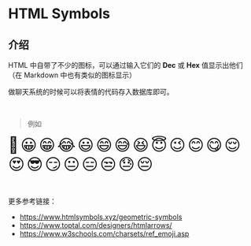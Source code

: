 # HTML Symbols

## 介绍

HTML 中自带了不少的图标，可以通过输入它们的 **Dec** 或 **Hex** 值显示出他们（在 Markdown 中也有类似的图标显示）

做聊天系统的时候可以将表情的代码存入数据库即可。

<br />

> 例如

<span style='font-size: 2rem'>&#128079;</span>
<span style='font-size: 2rem'>&#128512;</span>
<span style='font-size: 2rem'>&#128513;</span>
<span style='font-size: 2rem'>&#128514;</span>
<span style='font-size: 2rem'>&#128515;</span>
<span style='font-size: 2rem'>&#128516;</span>
<span style='font-size: 2rem'>&#128517;</span>
<span style='font-size: 2rem'>&#128518;</span>
<span style='font-size: 2rem'>&#128519;</span>
<span style='font-size: 2rem'>&#128521;</span>
<span style='font-size: 2rem'>&#128522;</span>
<span style='font-size: 2rem'>&#128523;</span>
<span style='font-size: 2rem'>&#128524;</span>
<span style='font-size: 2rem'>&#128525;</span>
<span style='font-size: 2rem'>&#128526;</span>
<span style='font-size: 2rem'>&#128527;</span>
<span style='font-size: 2rem'>&#128528;</span>
<span style='font-size: 2rem'>&#128529;</span>
<span style='font-size: 2rem'>&#128530;</span>
<span style='font-size: 2rem'>&#128531;</span>
<span style='font-size: 2rem'>&#128532;</span>

<br />

更多参考链接：

-  <a href='https://www.htmlsymbols.xyz/geometric-symbols'>https://www.htmlsymbols.xyz/geometric-symbols</a>
-  <a href='https://www.toptal.com/designers/htmlarrows/'>https://www.toptal.com/designers/htmlarrows/</a>
-  <a href='https://www.w3schools.com/charsets/ref_emoji.asp'>https://www.w3schools.com/charsets/ref_emoji.asp</a>
